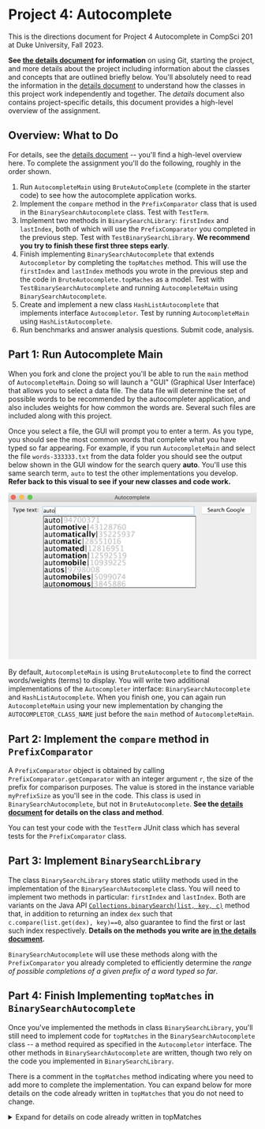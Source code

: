 # Project 4: Autocomplete

This is the directions document for Project 4 Autocomplete in CompSci 201 at Duke University, Fall 2023.


**See [the details document](docs/details.md) for information** on using Git, starting the project, and more details about the project including information about the classes and concepts that are outlined briefly below. You'll absolutely need to read the information in the [details document](docs/details.md) to understand how the classes in this project work independently and together. The _details_ document also contains project-specific details, this document provides a high-level overview of the assignment.

## Overview: What to Do

For details, see the [details document](docs/details.md) -- you'll find a high-level overview here. To complete the assignment you'll do the following, roughly in the order shown.

1. Run `AutocompleteMain` using `BruteAutoComplete` (complete in the starter code) to see how the autocomplete application works. 
2. Implement the `compare` method in the `PrefixComparator` class that is used in the `BinarySearchAutocomplete` class. Test with `TestTerm`.
3. Implement two methods in `BinarySearchLibrary`: `firstIndex` and `lastIndex`, both of which will use the `PrefixComparator` you completed in the previous step. Test with `TestBinarySearchLibrary`. **We recommend you try to finish these first three steps early**.
4. Finish implementing `BinarySearchAutocomplete` that extends `Autocompletor` by completing the `topMatches` method. This will use the `firstIndex` and `lastIndex` methods you wrote in the previous step and the code in `BruteAutocomplete.topMaches`  as a model. Test with `TestBinarySearchAutocomplete` and running `AutocompleteMain` using `BinarySearchAutocomplete`.
5. Create and implement a new class `HashListAutocomplete` that implements interface `Autocompletor`. Test by running `AutocompleteMain` using `HashListAutocomplete`.
6. Run benchmarks and answer analysis questions. Submit code, analysis.


## Part 1: Run Autocomplete Main

When you fork and clone the project you'll be able to run the `main` method of `AutocompleteMain`. Doing so will launch a "GUI" (Graphical User Interface) that allows you to select a data file. The data file will determine the set of possible words to be recommended by the autocompleter application, and also includes weights for how common the words are. Several such files are included along with this project.

Once you select a file, the GUI will prompt you to enter a term. As you type, you should see the most common words that complete what you have typed so far appearing. For example, if you run `AutocompleteMain` and select the file `words-333333.txt` from the data folder you should see the output below shown in the GUI window for the search query **auto**.  You'll use this same search term, `auto` to test the other implementations you develop. **Refer back to this visual to see if your new classes and code work.**

<div align="center">
  <img src="p4-figures/astrachanSearch.png">
</div>

By default, `AutocompleteMain` is using `BruteAutocomplete` to find the correct words/weights (terms) to display. You will write two additional implementations of the `Autocompleter` interface: `BinarySearchAutocomplete` and `HashListAutocomplete`. When you finish one, you can again run `AutocompleteMain` using your new implementation by changing the `AUTOCOMPLETOR_CLASS_NAME` just before the `main` method of `AutocompleteMain`.


## Part 2: Implement the `compare` method in `PrefixComparator`

A `PrefixComparator` object is obtained by calling `PrefixComparator.getComparator` with an integer argument `r`, the size of the prefix for comparison purposes. The value is stored in the instance variable `myPrefixSize` as you'll see in the code. This class is used in `BinarySearchAutocomplete`, but not in `BruteAutocomplete`. **See the [details document](docs/details.md) for details on the class and method**.

You can test your code with the `TestTerm` JUnit class which has several tests for the `PrefixComparator` class.

## Part 3: Implement `BinarySearchLibrary`

The class `BinarySearchLibrary` stores static utility methods used in the implementation of the `BinarySearchAutocomplete` class. You will need to implement two methods in particular: `firstIndex` and `lastIndex`. Both are variants on the Java API [`Collections.binarySearch(list, key, c)`](https://docs.oracle.com/en/java/javase/17/docs/api/java.base/java/util/Collections.html#binarySearch(java.util.List,T,java.util.Comparator)) method that, in addition to returning an index `dex` such that `c.compare(list.get(dex), key)==0`, also guarantee to find the first or last such index respectively. **Details on the methods you write are [in the details document](docs/details.md).**

`BinarySearchAutocomplete` will use these methods along with the `PrefixComparator` you already completed to efficiently determine the *range of possible completions of a given prefix of a word typed so far*.

## Part 4: Finish Implementing `topMatches` in `BinarySearchAutocomplete`

Once you've implemented the methods in class `BinarySearchLibrary`, you'll still need to implement code for `topMatches` in the `BinarySearchAutocomplete` class -- a method required as specified in the `Autocompletor` interface. The other methods in `BinarySearchAutocomplete` are written, though two rely on the code you implemented in `BinarySearchLibrary`.

There is a comment in the `topMatches` method indicating where you need to add more to complete the implementation. You can expand below for more details on the code already written in `topMatches` that you do not need to change.

<details>
<summary>Expand for details on code already written in topMatches</summary>

Code in static methods `firstIndexOf` and `lastIndexOf` is written to use the API exported by `BinarySearchLibrary`. You'll see that the `Term[]` parameter to these methods is transformed to a `List<Term>` since that's the type of parameter that must be passed to `BinarySearchLibrary` methods. 

You'll also see a `Term` object called `dummy` created from the `String` passed to `topMatches`. The weight for the `Term` doesn't matter since only the `String` field of the `Term` is used in `firstIndex` and `lastIndex` calls.

**See the [details document](docs/details.md) for more information on this class and method.**

## Part 5: Implement `HashListAutocomplete`

In this part, you will provide one more implementation of the `Autocompletor` interface, this time from scratch. Unlike `BruteAutocomplete` and `BinarySearchAutocomplete`, this third implementation will be based on the use of a `HashMap` instead of the binary search algorithm. This class will provide an `O(1)` implementation of `topMatches` --- with a tradeoff of requiring more memory.

A skeleton of `HashListAutocomplete` can be found in the `HashListAutocomplete.java` file that `implements` the `Autocompletor` interface. **For details about the class and code you write see [the details document](docs/details.md).**


## Benchmarking and Analysis

You'll submit the analysis as a PDF separate from the code in Gradescope. 

**Question 1.** Inside of `BenchmarkForAutocomplete`, uncomment the two other implementation names so that `myCompletorNames` has all three Strings: `"BruteAutocomplete"`, `"BinarySearchAutocomplete"`, and `"HashListAutocomplete"` (if you want to benchmark only a subset of these, perhaps because one isn't working, just leave it commented out).

Run `BenchmarkForAutocomplete` three times, once for each of the files in the Benchmark program: `threeletterwords.txt`, `fourletterwords.txt`, and `alexa.txt`. You can change which file is being used inside of the `doMark` method. **Copy and paste all three results into your analysis**. An example and detailed information about the output is described in the expandable section below.

<details>
<summary>Expand for details on Benchmark results</summary>

On Professor Astachan's laptop, the first few lines are what's shown below for `data/threeletterwords.txt` (in addition, the `sizeInBytes` for the implementations are shown at the bottom). These numbers are for a file of every three letter word "aaa, "aab", … "zzy", "zzz", not actual words, but 3-character strings. All times are listed in seconds.

- The `init time` data shows how long it took to initialize the different implementations.
- The `search` column shows the prefix being used to search for autocompletions; unlabeled "search" is for an empty string `""` which matches on every term. 
- The `size` column shows how many terms have `search` as a prefix. This is described as `M` earlier in [part 4](#part-4-finish-implementing-topmatches-in-binarysearchautocomplete).
- `#match` shows the number of highest weight results being returned by `topMatches`. This is described as `k` earlier in [part 4](#part-4-finish-implementing-topmatches-in-binarysearchautocomplete).
- The next three columns give the running time in seconds for `topMatches` with the given parameters for the different implementations.


```
init time: 0.004612     for BruteAutocomplete
init time: 0.003348     for BinarySearchAutocomplete
init time: 0.03887      for HashListAutocomplete
search  size    #match  BruteAutoc      BinarySear      HashListAu
        17576   50      0.00191738      0.00306458      0.00001950
        17576   50      0.00039575      0.00198267      0.00000546
a       676     50      0.00034438      0.00014479      0.00000942
a       676     50      0.00035567      0.00015113      0.00000350
b       676     50      0.00016033      0.00011954      0.00000292
...
```

</details>

**Question 2.** Let `N` be the total number of terms, let `M` be the number of terms that prefix-match a given `search` term (the `size` column above), and let `k` be the number of highest weight terms returned by `topMatches` (the `#match` column above). The runtime complexity of `BruteAutocomplete` is `O(N + M log(k))`. The runtime complexity of `BinarySearchAutocomplete` is `O(log(N) + M log(k))`. Yet you should notice (as seen in the example timing above) that `BruteAutocomplete` is similarly efficient or even slightly more efficient than `BinarySearchAutocomplete` on the empty `search` String `""`. Answer the following:
- For the empty `search` String `""`, does `BruteAutocomplete` seem to be asymptotically more efficient than `BinarySearchAutocomplete` with respect to `N`, or is it just a constant factor more efficient? To answer, consider the different data sets you benchmarked with varying `size` values.
- Explain why this observation (that `BruteAutocomplete` is similarly efficient or even slightly more efficient than `BinarySearchAutocomplete` on the empty `search` String `""`) makes sense given the values of `N` and `M`. 


**Question 3.** Run the `BenchmarkForAutocomplete` again using `alexa.txt` but doubling `matchSize` to `100` (`matchSize` is specified in the `runAM` method). Again copy and paste your results. Recall that `matchSize` determines `k`, the number of highest weight terms returned by `topMatches` (the `#match` column above). Do your data support the hypothesis that the dependence of the runtime on `k` is logarithmic for `BruteAutocomplete` and `BinarySearchAutocomplete`?

**Question 4.** Briefly explain why `HashListAutocomplete` is much more efficient in terms of the empirical runtime of `topMatches`, but uses more memory than the other `Autocomplete` implementations.


## Submitting and Grading 

Push your code to Git. Do this often. Once you have run and tested your completed program locally:

1. Submit your code on gradescope to the autograder.
2. Submit a PDF to Gradescope in the separate Analysis assignment. Be sure to mark pages for the questions as explained in the [gradescope documentation here](https://help.gradescope.com/article/ccbpppziu9-student-submit-work#submitting_a_pdf).

### Grading

| Points | Grading Criteria |
| ------ | ------ |
| 4 | Code Comparator|
| 8 |  Code for BinarySearchLibrary firstIndex and lastIndex |
| 6 | Code for BinarySearchAutocomplete.topMatches |
| 9 | Code for HashListAutocomplete |
| 1 | API |
| 8 | Analysis code and questions answered. UTAs will grade and comment on this |


We will map total points you earn to scores as follows. We will record the letter grade as your grade for this assignment. For example, a score in the range of 31-26 will range from A- to A+.

31-36:  A<br>
25-30:  B<br>
19-24:  C<br>
12-18:  D



